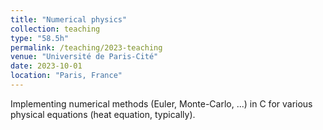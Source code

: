 ```yaml
---
title: "Numerical physics"
collection: teaching
type: "58.5h"
permalink: /teaching/2023-teaching
venue: "Université de Paris-Cité"
date: 2023-10-01
location: "Paris, France"
---
```


Implementing numerical methods (Euler, Monte-Carlo, ...) in C for various physical equations (heat equation, typically).